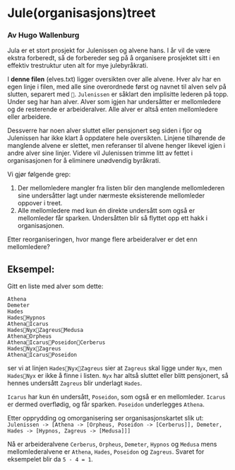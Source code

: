 # Jule(organisasjons)treet

### Av Hugo Wallenburg

Jula er et stort prosjekt for Julenissen og alvene hans. I år vil de være ekstra forberedt, så de forbereder seg på å organisere prosjektet sitt i en effektiv trestruktur uten alt for mye julebyråkrati.

I **denne filen** (elves.txt) ligger oversikten over alle alvene. Hver alv har en egen linje i filen, med alle sine overordnede først og navnet til alven selv på slutten, separert med `🎄`. `Julenissen` er såklart den implisitte lederen på topp. Under seg har han alver. Alver som igjen har undersåtter er mellomledere og de resterende er arbeideralver. Alle alver er altså enten mellomledere eller arbeidere.

Dessverre har noen alver sluttet eller pensjonert seg siden i fjor og Julenissen har ikke klart å oppdatere hele oversikten. Linjene tilhørende de manglende alvene er slettet, men referanser til alvene henger likevel igjen i andre alver sine linjer. Videre vil Julenissen trimme litt av fettet i organisasjonen for å eliminere unødvendig byråkrati.

Vi gjør følgende grep:

1. Der mellomledere mangler fra listen blir den manglende mellomlederen sine undersåtter lagt under nærmeste eksisterende mellomleder oppover i treet.
2. Alle mellomledere med kun én direkte undersått som også er mellomleder får sparken. Undersåtten blir så flyttet opp ett hakk i organisasjonen.

Etter reorganiseringen, hvor mange flere arbeideralver er det enn mellomledere?

## Eksempel:

Gitt en liste med alver som dette:
```
Athena
Demeter
Hades
Hades🎄Hypnos
Athena🎄Icarus
Hades🎄Nyx🎄Zagreus🎄Medusa
Athena🎄Orpheus
Athena🎄Icarus🎄Poseidon🎄Cerberus
Hades🎄Nyx🎄Zagreus
Athena🎄Icarus🎄Poseidon
```
ser vi at linjen `Hades🎄Nyx🎄Zagreus` sier at `Zagreus` skal ligge under `Nyx`, men `Hades🎄Nyx` er ikke å finne i listen. `Nyx` har altså sluttet eller blitt pensjonert, så hennes undersått `Zagreus` blir underlagt `Hades`.

`Icarus` har kun én undersått, `Poseidon`, som også er en mellomleder. `Icarus` er dermed overflødig, og får sparken. `Poseidon` underlegges `Athena`.

Etter opprydding og omorganisering ser organisasjonskartet slik ut: `Julenissen -> [Athena -> [Orpheus, Poseidon -> [Cerberus]], Demeter, Hades -> [Hypnos, Zagreus -> [Medusa]]]`

Nå er arbeideralvene `Cerberus`, `Orpheus`, `Demeter`, `Hypnos` og `Medusa` mens mellomlederalvene er `Athena`, `Hades`, `Poseidon` og `Zagreus`. Svaret for eksempelet blir da `5 - 4 = 1`.
